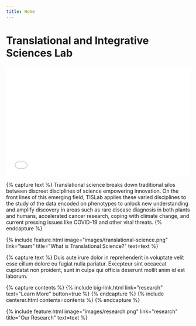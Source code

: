 ```yaml
---
title: Home
---
```


# Trans<wbr>lational and Inte<wbr>grative Sciences Lab

<!-- section break -->

<!-- section full -->

<style>
  iframe {
    width: 100%;
    height: min(300px, 50vw);
    border: none;
  }
</style>
  
<iframe src="map" width="100%" height="300px"></iframe>

<!-- section break -->

{% capture text %}
Translational science breaks down traditional silos between discreet disciplines of science empowering innovation.
On the front lines of this emerging field, TISLab applies these varied disciplines to the study of the data encoded on phenotypes to unlock new understanding and amplify discovery in areas such as rare disease diagnosis in both plants and humans, accelerated cancer research, coping with climate change, and current pressing issues like COVID-19 and other viral threats.
{% endcapture %}

{%
  include feature.html
  image="images/translational-science.png"
  link="team"
  title="What is Translational Science?"
  text=text
%}

{% capture text %}
Duis aute irure dolor in reprehenderit in voluptate velit esse cillum dolore eu fugiat nulla pariatur.
Excepteur sint occaecat cupidatat non proident, sunt in culpa qui officia deserunt mollit anim id est laborum.

{% capture contents %}
{% include big-link.html link="research" text="Learn More" button=true %}
{% endcapture %}
{% include centerer.html contents=contents %}
{% endcapture %}

{%
  include feature.html
  image="images/research.png"
  link="research"
  title="Our Research"
  text=text
%}
